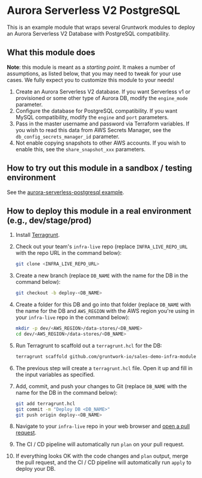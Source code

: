 # Aurora Serverless V2 PostgreSQL

This is an example module that wraps several Gruntwork modules to deploy an Aurora Serverless V2 Database with 
PostgreSQL compatibility. 

## What this module does

**Note**: this module is meant as a _starting point_. It makes a number of assumptions, as listed below, that you may 
need to tweak for your use cases. We fully expect you to customize this module to your needs!

1. Create an Aurora Serverless V2 database. If you want Serverless v1 or provisioned or some other type of Aurora DB,
   modify the `engine_mode` parameter.
2. Configure the database for PostgreSQL compatibility. If you want MySQL compatibility, modify the `engine` and 
   `port` parameters.
3. Pass in the master username and password via Terraform variables. If you wish to read this data from AWS Secrets
   Manager, see the `db_config_secrets_manager_id` parameter.
4. Not enable copying snapshots to other AWS accounts. If you wish to enable this, see the `share_snapshot_xxx` 
   parameters.

## How to try out this module in a sandbox / testing environment

See the [aurora-serverless-postgresql example](/examples/data-stores/aurora-serverless-postgresql).

## How to deploy this module in a real environment (e.g., dev/stage/prod)

1. Install [Terragrunt](https://terragrunt.gruntwork.io/).

2. Check out your team's `infra-live` repo (replace `INFRA_LIVE_REPO_URL` with the repo URL in the command below): 

    ```bash
    git clone <INFRA_LIVE_REPO_URL>
    ```

3. Create a new branch (replace `DB_NAME` with the name for the DB in the command below): 

    ```bash
    git checkout -b deploy-<DB_NAME>
    ```

4. Create a folder for this DB and go into that folder (replace `DB_NAME` with the name for the DB 
   and `AWS_REGION` with the AWS region you're using in your `infra-live` repo in the command below): 

    ```bash
    mkdir -p dev/<AWS_REGION>/data-stores/<DB_NAME>
    cd dev/<AWS_REGION>/data-stores/<DB_NAME>
    ```

5. Run Terragrunt to scaffold out a `terragrunt.hcl` for the DB: 

    ```bash
    terragrunt scaffold github.com/gruntwork-io/sales-demo-infra-modules//modules/data-stores/aurora-serverless-postgresql
    ```

6. The previous step will create a `terragrunt.hcl` file. Open it up and fill in the input variables as specified.

7. Add, commit, and push your changes to Git (replace `DB_NAME` with the name for the DB in the command below): 

    ```bash
    git add terragrunt.hcl
    git commit -m "Deploy DB <DB_NAME>"
    git push origin deploy-<DB_NAME>
    ```

8. Navigate to your `infra-live` repo in your web browser and [open a pull 
   request](https://docs.github.com/en/pull-requests/collaborating-with-pull-requests/proposing-changes-to-your-work-with-pull-requests/creating-a-pull-request#creating-the-pull-request).

9. The CI / CD pipeline will automatically run `plan` on your pull request.

10. If everything looks OK with the code changes and `plan` output, merge the pull request, and the CI / CD pipeline 
    will automatically run `apply` to deploy your DB. 